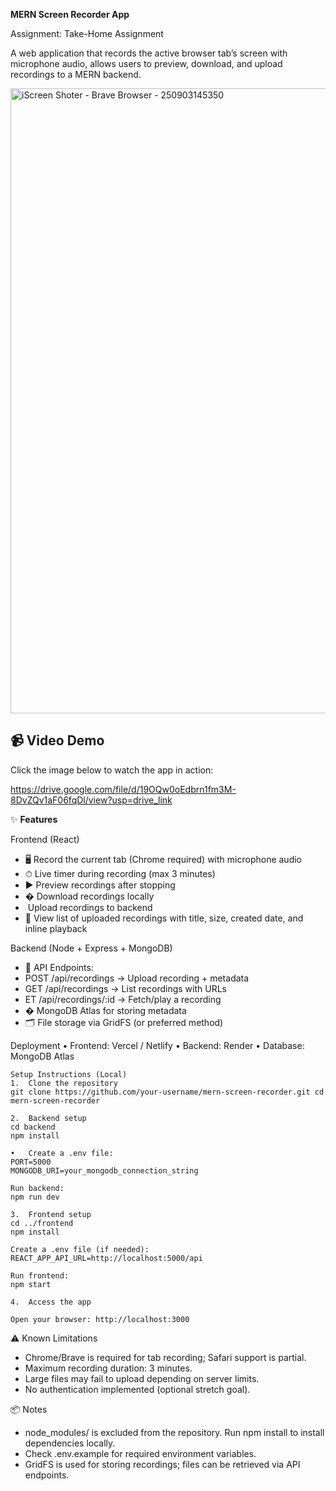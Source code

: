**MERN Screen Recorder App**

Assignment: Take-Home Assignment

A web application that records the active browser tab’s screen with microphone audio, allows users to preview, download, and upload recordings to a MERN backend.

<img width="1000" height="1000" alt="iScreen Shoter - Brave Browser - 250903145350" src="https://github.com/user-attachments/assets/66d2edf6-025a-4bc2-be07-4f241e4f1626" />

## 📹 Video Demo

Click the image below to watch the app in action:

https://drive.google.com/file/d/19OQw0oEdbrn1fm3M-8DvZQv1aF06fqDl/view?usp=drive_link

✨ **Features**

Frontend (React)
-	🖥 Record the current tab (Chrome required) with microphone audio
-	⏱ Live timer during recording (max 3 minutes)
-   ▶️ Preview recordings after stopping
-   � Download recordings locally
-  ️ Upload recordings to backend
-   📄 View list of uploaded recordings with title, size, created date, and inline playback

Backend (Node + Express + MongoDB)
-	📡 API Endpoints:
-	POST /api/recordings → Upload recording + metadata
-   GET /api/recordings → List recordings with URLs
-   ET /api/recordings/:id → Fetch/play a recording
-  � MongoDB Atlas for storing metadata
-  🗂 File storage via GridFS (or preferred method)

Deployment
	•	Frontend: Vercel / Netlify
	•	Backend: Render 
	•	Database: MongoDB Atlas

    Setup Instructions (Local)
  	1.	Clone the repository  
    git clone https://github.com/your-username/mern-screen-recorder.git cd mern-screen-recorder

    2.	Backend setup
    cd backend
    npm install 

    •	Create a .env file:
    PORT=5000
    MONGODB_URI=your_mongodb_connection_string

    Run backend:
    npm run dev

    3.	Frontend setup
    cd ../frontend
    npm install

    Create a .env file (if needed):
    REACT_APP_API_URL=http://localhost:5000/api

    Run frontend:
    npm start

    4.	Access the app

    Open your browser: http://localhost:3000

⚠️ Known Limitations
-	Chrome/Brave is required for tab recording; Safari support is partial.
-	Maximum recording duration: 3 minutes.
-	Large files may fail to upload depending on server limits.
-   No authentication implemented (optional stretch goal).

📦 Notes
-	node_modules/ is excluded from the repository. Run npm install to install dependencies locally.
-	Check .env.example for required environment variables.
-	GridFS is used for storing recordings; files can be retrieved via API endpoints.
